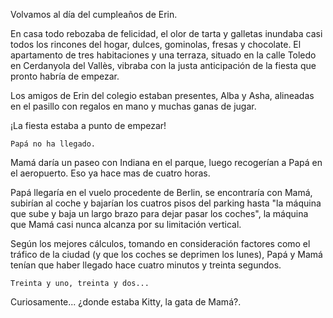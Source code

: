 Volvamos al día del cumpleaños de Erin.

En casa todo rebozaba de felicidad, el olor de tarta y galletas inundaba casi todos los rincones del hogar, dulces, gominolas, fresas y chocolate.  El apartamento de tres habitaciones y una terraza, situado en la calle Toledo en Cerdanyola del Vallès, vibraba con la justa anticipación de la fiesta que pronto habría de empezar.

Los amigos de Erin del colegio estaban presentes, Alba y Asha, alineadas en el pasillo con regalos en mano y muchas ganas de jugar.

¡La fiesta estaba a punto de empezar!

    Papá no ha llegado.

Mamá daría un paseo con Indiana en el parque, luego recogerían a Papá en el aeropuerto.  Eso ya hace mas de cuatro horas.

Papá llegaría en el vuelo procedente de Berlin, se encontraría con Mamá, subirían al coche y bajarían los cuatros pisos del parking hasta "la máquina que sube y baja un largo brazo para dejar pasar los coches", la máquina que Mamá casi nunca alcanza por su limitación vertical.

Según los mejores cálculos, tomando en consideración factores como el tráfico de la ciudad (y que los coches se deprimen los lunes), Papá y Mamá tenían que haber llegado hace cuatro minutos y treinta segundos.

    Treinta y uno, treinta y dos...

Curiosamente... ¿donde estaba Kitty, la gata de Mamá?.

